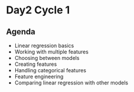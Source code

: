 # Day2 Cycle 1
## Agenda
- Linear regression basics
- Working with multiple features
- Choosing between models
- Creating features
- Handling categorical features
- Feature engineering
- Comparing linear regression with other models
